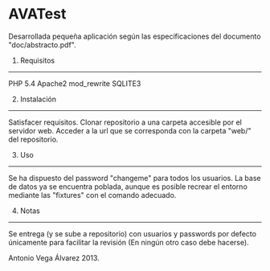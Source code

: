 AVATest
========================

Desarrollada pequeña aplicación según las especificaciones del documento "doc/abstracto.pdf".


1) Requisitos
----------------------------------

PHP 5.4
Apache2
mod_rewrite
SQLITE3


2) Instalación
-------------------------------------

Satisfacer requisitos.
Clonar repositorio a una carpeta accesible por el servidor web.
Acceder a la url que se corresponda con la carpeta "web/" del repositorio.

3) Uso
--------------------------------

Se ha dispuesto del password "changeme" para todos los usuarios.
La base de datos ya se encuentra poblada, aunque es posible recrear el entorno mediante las "fixtures" con el comando adecuado.


4) Notas
-------------------------------

Se entrega (y se sube a repositorio) con usuarios y passwords por defecto únicamente para facilitar la revisión (En ningún otro caso debe hacerse).



Antonio Vega Álvarez 2013.
